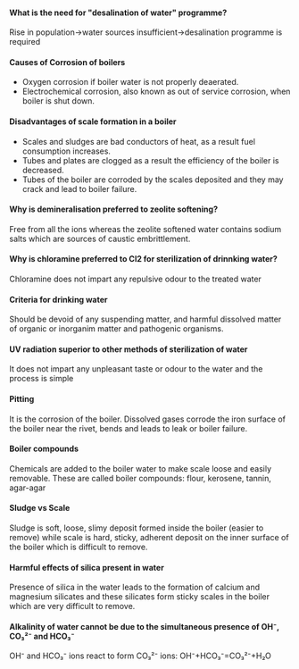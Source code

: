 #### What is the need for "desalination of water" programme?
Rise in population→water sources insufficient→desalination programme is required

#### Causes of Corrosion of boilers
* Oxygen corrosion if boiler water is not properly deaerated.
* Electrochemical corrosion, also known as out of service corrosion, when boiler is shut down.

#### Disadvantages of scale formation in a boiler
* Scales and sludges are bad conductors of heat, as a result fuel consumption increases.
* Tubes and plates are clogged as a result the efficiency of the boiler is decreased.
* Tubes of the boiler are corroded by the scales deposited and they may crack and lead to boiler failure.

#### Why is demineralisation preferred to zeolite softening?
Free from all the ions whereas the zeolite softened water contains sodium salts which are sources of caustic embrittlement.

#### Why is chloramine preferred to Cl2 for sterilization of drinnking water?
Chloramine does not impart any repulsive odour to the treated water

#### Criteria for drinking water
Should be devoid of any suspending matter, and harmful dissolved matter of organic or inorganim matter and pathogenic organisms.

#### UV radiation superior to other methods of sterilization of water
It does not impart any unpleasant taste or odour to the water and the process is simple

#### Pitting
It is the corrosion of the boiler. Dissolved gases corrode the iron surface of the boiler near the rivet, bends and leads to leak or boiler failure.

#### Boiler compounds
Chemicals are added to the boiler water to make scale loose and easily removable. These are called boiler compounds: flour, kerosene, tannin, agar-agar

#### Sludge vs Scale
Sludge is soft, loose, slimy deposit formed inside the boiler (easier to remove) while scale is hard, sticky, adherent deposit on the inner surface of the boiler which is difficult to remove.

#### Harmful effects of silica present in water
Presence of silica in the water leads to the formation of calcium and magnesium silicates and these silicates form sticky scales in the boiler which are very difficult to remove.

#### Alkalinity of water cannot be due to the simultaneous presence of OH⁻, CO₃²⁻ and HCO₃⁻
OH⁻ and HCO₃⁻ ions react to form CO₃²⁻ ions: OH⁻+HCO₃⁻=CO₃²⁻+H₂O
